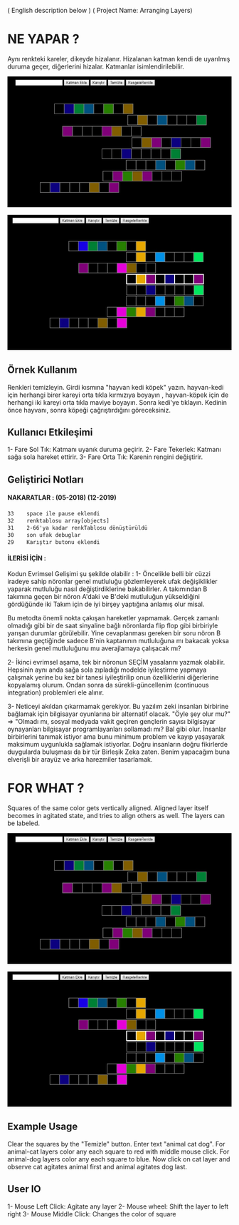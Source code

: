 ( English description below     )
( Project Name: Arranging Layers)


# NE YAPAR ?                                

Aynı renkteki kareler, dikeyde hizalanır. Hizalanan katman kendi de uyarılmış duruma geçer, diğerlerini hizalar. Katmanlar isimlendirilebilir.

![Alt Text](images/EK1.jpg?raw=true "EkranKesiti")

![Alt Text](images/EK2.jpg?raw=true "EkranKesiti")


## Örnek Kullanım
Renkleri temizleyin. Girdi kısmına "hayvan kedi köpek" yazın. hayvan-kedi için herhangi birer kareyi orta tıkla kırmızıya boyayın , hayvan-köpek için de herhangi iki kareyi orta tıkla maviye boyayın. Sonra kedi'ye tıklayın. Kedinin önce hayvanı, sonra köpeği çağrıştırdığını göreceksiniz.

## Kullanıcı Etkileşimi

1- Fare Sol Tık:    Katmanı uyanık duruma geçirir.
2- Fare Tekerlek:   Katmanı sağa sola hareket ettirir.
3- Fare Orta Tık:   Karenin rengini değiştirir.

## Geliştirici Notları

#### NAKARATLAR :                            (05-2018) (12-2019) 

    33    space ile pause eklendi
    32    renktablosu array[objects]
    31    2-66'ya kadar renkTablosu dönüştürüldü
    30    son ufak debuglar
    29    Karıştır butonu eklendi

#### İLERİSİ İÇİN :

Kodun Evrimsel Gelişimi şu şekilde olabilir :
1- Öncelikle belli bir cüzzi iradeye sahip nöronlar genel mutluluğu gözlemleyerek ufak değişiklikler yaparak mutluluğu nasıl değiştirdiklerine bakabilirler. A takımından B takımına geçen bir nöron A'daki ve B'deki mutluluğun yükseldiğini gördüğünde iki Takım için de iyi birşey yaptığına anlamış olur misal. 

Bu metodta önemli nokta çakışan hareketler yapmamak. Gerçek zamanlı olmadığı gibi bir de saat sinyaline bağlı nöronlarda flip flop gibi birbiriyle yarışan durumlar görülebilir. Yine cevaplanması gereken bir soru nöron B takımına geçtiğinde sadece B'nin kaptanının mutluluğuna mı bakacak yoksa herkesin genel mutluluğunu mu averajlamaya çalışacak mı?

2- İkinci evrimsel aşama, tek bir nöronun SEÇİM yasalarını yazmak olabilir. Hepsinin aynı anda sağa sola zıpladığı modelde iyileştirme yapmaya çalışmak yerine bu kez bir tanesi iyileştirilip onun özelliklerini diğerlerine kopyalamış olurum. Ondan sonra da sürekli-güncellenim (continuous integration) problemleri ele alınır.

3- Neticeyi akıldan çıkarmamak gerekiyor. Bu yazılım zeki insanları birbirine bağlamak için bilgisayar oyunlarına bir alternatif olacak. "Öyle şey olur mu?" => "Olmadı mı, sosyal medyada vakit geçiren gençlerin sayısı bilgisayar oynayanları bilgisayar programlayanları sollamadı mı? Bal gibi olur. İnsanlar birbirlerini tanımak istiyor ama bunu minimum problem ve kayıp yaşayarak maksimum uygunlukla sağlamak istiyorlar. Doğru insanların doğru fikirlerde duygularda buluşması da bir tür Birleşik Zeka zaten. Benim yapacağım buna elverişli bir arayüz ve arka harezmiler tasarlamak.




# FOR WHAT ?

Squares of the same color gets vertically aligned. Aligned layer itself becomes in agitated state, and tries to align others as well. The layers can be labeled.

![Alt Text](images/EK1.jpg?raw=true "EkranKesiti")

![Alt Text](images/EK2.jpg?raw=true "EkranKesiti")


## Example Usage
Clear the squares by the "Temizle" button. Enter text "animal cat dog". For animal-cat layers color any each square to red with middle mouse click. For animal-dog layers color any each square to blue. Now click on cat layer and observe cat agitates animal first and animal agitates dog last.


## User IO

1- Mouse Left Click:    Agitate any layer
2- Mouse wheel:         Shift the layer to left right
3- Mouse Middle Click:  Changes the color of square